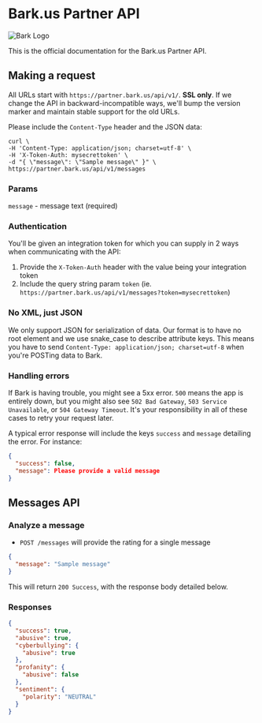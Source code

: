 # Bark.us Partner API

![Bark Logo](https://www.bark.us/bark-logo-sm.png)

This is the official documentation for the Bark.us Partner
API.


## Making a request

All URLs start with `https://partner.bark.us/api/v1/`. **SSL only**. If we change the API in backward-incompatible ways, we'll bump the version marker and maintain stable support for the old URLs.

Please include the `Content-Type` header and the JSON data:

```shell
curl \
-H 'Content-Type: application/json; charset=utf-8' \
-H 'X-Token-Auth: mysecrettoken' \
-d "{ \"message\": \"Sample message\" }" \
https://partner.bark.us/api/v1/messages
```

### Params

`message` - message text (required)


### Authentication

You'll be given an integration token for which you can supply in 2 ways when
communicating with the API:

1. Provide the `X-Token-Auth` header with the value being your integration
   token
2. Include the query string param `token` (ie.
   `https://partner.bark.us/api/v1/messages?token=mysecrettoken`)

### No XML, just JSON

We only support JSON for serialization of data. Our format is to have no root element and we use snake\_case to describe attribute keys. This means you have to send `Content-Type: application/json; charset=utf-8` when you're POSTing data to Bark.


### Handling errors

If Bark is having trouble, you might see a 5xx error. `500` means the app is entirely down, but you might also see `502 Bad Gateway`, `503 Service Unavailable`, or `504 Gateway Timeout`. It's your responsibility in all of these cases to retry your request later.

A typical error response will include the keys `success` and `message`
detailing the error. For instance:

```json
{
  "success": false,
  "message": Please provide a valid message
}
```

## Messages API

### Analyze a message

* `POST /messages` will provide the rating for a single message

```json
{
  "message": "Sample message"
}
```

This will return `200 Success`, with the response body detailed below.

### Responses

```json
{
  "success": true,
  "abusive": true,
  "cyberbullying": {
    "abusive": true
  },
  "profanity": {
    "abusive": false
  },
  "sentiment": {
    "polarity": "NEUTRAL"
  }
}
```
